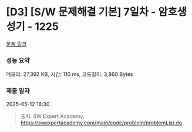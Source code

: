 # [D3] [S/W 문제해결 기본] 7일차 - 암호생성기 - 1225 

[문제 링크](https://swexpertacademy.com/main/code/problem/problemDetail.do?contestProbId=AV14uWl6AF0CFAYD) 

### 성능 요약

메모리: 27,392 KB, 시간: 110 ms, 코드길이: 3,860 Bytes

### 제출 일자

2025-05-12 16:30



> 출처: SW Expert Academy, https://swexpertacademy.com/main/code/problem/problemList.do